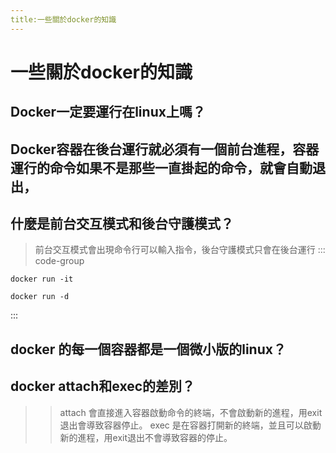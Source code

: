 ```yaml
---
title:一些關於docker的知識
---
```

# 一些關於docker的知識

## Docker一定要運行在linux上嗎？

## Docker容器在後台運行就必須有一個前台進程，容器運行的命令如果不是那些一直掛起的命令，就會自動退出，

## 什麼是前台交互模式和後台守護模式？

> 前台交互模式會出現命令行可以輸入指令，後台守護模式只會在後台運行
::: code-group
``` Docker [前台交互]   
docker run -it 
```
``` Docker [後台守護]   
docker run -d
```
:::

## docker 的每一個容器都是一個微小版的linux？

## docker attach和exec的差別？
>> attach 會直接進入容器啟動命令的終端，不會啟動新的進程，用exit退出會導致容器停止。
>> exec 是在容器打開新的終端，並且可以啟動新的進程，用exit退出不會導致容器的停止。